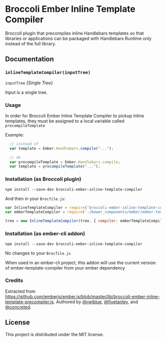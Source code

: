 # Broccoli Ember Inline Template Compiler

Broccoli plugin that precompiles inline Handlebars templates so that libraries or applications can be packaged with Handlebars Runtime only instead of the full library.

## Documentation

### `inlineTemplateCompiler(inputTree)`

`inputTree` *{Single Tree}*

Input is a single tree.

### Usage

In order for Broccoli Ember Inline Template Compiler to pickup inline templates, they must be assigned to a local variable called `precompileTemplate`

Example:

```javascript
  // instead of
  var template = Ember.Handlebars.compile("...");

  // do
  var precompileTemplate = Ember.Handlebars.compile;
  var template = precompileTemplate("...");
```

### Installation (as Broccoli plugin)

`npm install --save-dev broccoli-ember-inline-template-compiler`

And then in your `Brocfile.js`:

```javascript
var InlineTemplateCompiler = require('broccoli-ember-inline-template-compiler');
var emberTemplateCompiler = require('./bower_components/ember/ember-template-compiler');

tree = new InlineTemplateCompiler(tree, { compiler: emberTemplateCompiler });
```

### Installation (as ember-cli addon)

`npm install --save-dev broccoli-ember-inline-template-compiler`

No changes to your `Brocfile.js`

When used in an ember-cli project, this addon will use the current version of ember-template-compiler from your ember dependency

### Credits

Extracted from https://github.com/emberjs/ember.js/blob/master/lib/broccoli-ember-inline-template-precompiler.js. Authored by [@rwjblue](https://github.com/rwjblue), [@fivetanley](https://github.com/fivetanley), and [@concreted](https://github.com/concreted).

## License

This project is distributed under the MIT license.
